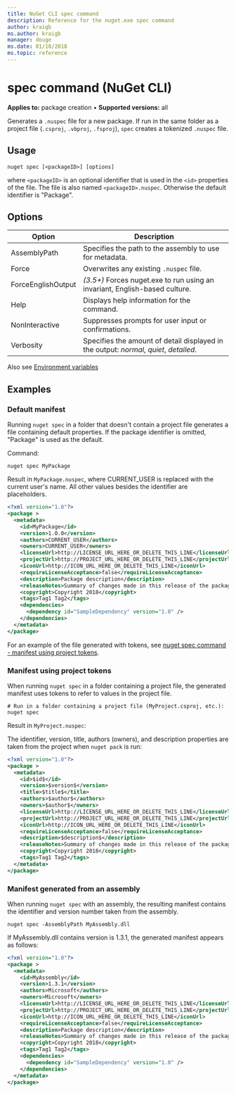 ```yaml
---
title: NuGet CLI spec command
description: Reference for the nuget.exe spec command
author: kraigb
ms.author: kraigb
manager: douge
ms.date: 01/18/2018
ms.topic: reference
---
```


# spec command (NuGet CLI)

**Applies to:** package creation &bullet; **Supported versions:** all

Generates a `.nuspec` file for a new package. If run in the same folder as a project file (`.csproj`, `.vbproj`, `.fsproj`), `spec` creates a tokenized `.nuspec` file. 

## Usage

```cli
nuget spec [<packageID>] [options]
```

where `<packageID>` is an optional identifier that is used in the `<id>` properties of the file. The file is also named `<packageID>.nuspec`. Otherwise the default identifier is "Package".

## Options

| Option | Description |
| --- | --- |
| AssemblyPath | Specifies the path to the assembly to use for metadata. |
| Force | Overwrites any existing `.nuspec` file. |
| ForceEnglishOutput | *(3.5+)* Forces nuget.exe to run using an invariant, English-based culture. |
| Help | Displays help information for the command. |
| NonInteractive | Suppresses prompts for user input or confirmations. |
| Verbosity | Specifies the amount of detail displayed in the output: *normal*, *quiet*, *detailed*. |

Also see [Environment variables](cli-ref-environment-variables.md)

## Examples

### Default manifest

Running `nuget spec` in a folder that doesn't contain a project file generates a file containing default properties. If the package identifier is omitted, "Package" is used as the default.

Command:

```cli
nuget spec MyPackage
```

Result in `MyPackage.nuspec`, where CURRENT_USER is replaced with the current user's name. All other values besides the identifier are placeholders.

```xml
<?xml version="1.0"?>
<package >
  <metadata>
    <id>MyPackage</id>
    <version>1.0.0</version>
    <authors>CURRENT_USER</authors>
    <owners>CURRENT_USER</owners>
    <licenseUrl>http://LICENSE_URL_HERE_OR_DELETE_THIS_LINE</licenseUrl>
    <projectUrl>http://PROJECT_URL_HERE_OR_DELETE_THIS_LINE</projectUrl>
    <iconUrl>http://ICON_URL_HERE_OR_DELETE_THIS_LINE</iconUrl>
    <requireLicenseAcceptance>false</requireLicenseAcceptance>
    <description>Package description</description>
    <releaseNotes>Summary of changes made in this release of the package.</releaseNotes>
    <copyright>Copyright 2018</copyright>
    <tags>Tag1 Tag2</tags>
    <dependencies>
      <dependency id="SampleDependency" version="1.0" />
    </dependencies>
  </metadata>
</package>
```

For an example of the file generated with tokens, see [nuget spec command - manifest using project tokens](../tools/cli-ref-spec.md#manifest-using-project-tokens).

### Manifest using project tokens

When running `nuget spec` in a folder containing a project file, the generated manifest uses tokens to refer to values in the project file.

```cli
# Run in a folder containing a project file (MyProject.csproj, etc.):
nuget spec
```

Result in `MyProject.nuspec`:

The identifier, version, title, authors (owners), and description properties are taken from the project when `nuget pack` is run:

```xml
<?xml version="1.0"?>
<package >
  <metadata>
    <id>$id$</id>
    <version>$version$</version>
    <title>$title$</title>
    <authors>$author$</authors>
    <owners>$author$</owners>
    <licenseUrl>http://LICENSE_URL_HERE_OR_DELETE_THIS_LINE</licenseUrl>
    <projectUrl>http://PROJECT_URL_HERE_OR_DELETE_THIS_LINE</projectUrl>
    <iconUrl>http://ICON_URL_HERE_OR_DELETE_THIS_LINE</iconUrl>
    <requireLicenseAcceptance>false</requireLicenseAcceptance>
    <description>$description$</description>
    <releaseNotes>Summary of changes made in this release of the package.</releaseNotes>
    <copyright>Copyright 2018</copyright>
    <tags>Tag1 Tag2</tags>
  </metadata>
</package>
```

### Manifest generated from an assembly

When running `nuget spec` with an assembly, the resulting manifest contains the identifier and version number taken from the assembly. 

```cli
nuget spec -AssemblyPath MyAssembly.dll
```

If MyAssembly.dll contains version is 1.3.1, the generated manifest appears as follows:

```xml
<?xml version="1.0"?>
<package >
  <metadata>
    <id>MyAssembly</id>
    <version>1.3.1</version>
    <authors>Microsoft</authors>
    <owners>Microsoft</owners>
    <licenseUrl>http://LICENSE_URL_HERE_OR_DELETE_THIS_LINE</licenseUrl>
    <projectUrl>http://PROJECT_URL_HERE_OR_DELETE_THIS_LINE</projectUrl>
    <iconUrl>http://ICON_URL_HERE_OR_DELETE_THIS_LINE</iconUrl>
    <requireLicenseAcceptance>false</requireLicenseAcceptance>
    <description>Package description</description>
    <releaseNotes>Summary of changes made in this release of the package.</releaseNotes>
    <copyright>Copyright 2018</copyright>
    <tags>Tag1 Tag2</tags>
    <dependencies>
      <dependency id="SampleDependency" version="1.0" />
    </dependencies>
  </metadata>
</package>
```